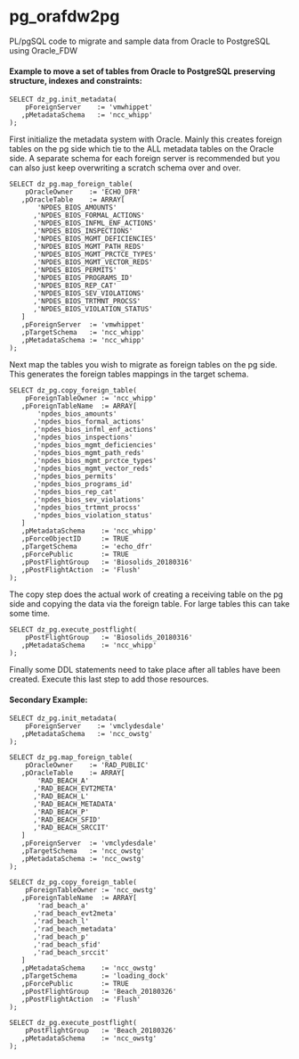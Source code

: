 # pg_orafdw2pg
PL/pgSQL code to migrate and sample data from Oracle to PostgreSQL using Oracle_FDW

#### Example to move a set of tables from Oracle to PostgreSQL preserving structure, indexes and constraints:

```
SELECT dz_pg.init_metadata(
    pForeignServer    := 'vmwhippet'
   ,pMetadataSchema   := 'ncc_whipp'
);
```

First initialize the metadata system with Oracle.   Mainly this creates foreign tables on the pg side which tie to the ALL metadata tables on the Oracle side.  A separate schema for each foreign server is recommended but you can also just keep overwriting a scratch schema over and over.  

```
SELECT dz_pg.map_foreign_table(
    pOracleOwner    := 'ECHO_DFR'
   ,pOracleTable    := ARRAY[
       'NPDES_BIOS_AMOUNTS'
      ,'NPDES_BIOS_FORMAL_ACTIONS'
      ,'NPDES_BIOS_INFML_ENF_ACTIONS'
      ,'NPDES_BIOS_INSPECTIONS'
      ,'NPDES_BIOS_MGMT_DEFICIENCIES'
      ,'NPDES_BIOS_MGMT_PATH_REDS'
      ,'NPDES_BIOS_MGMT_PRCTCE_TYPES'
      ,'NPDES_BIOS_MGMT_VECTOR_REDS'
      ,'NPDES_BIOS_PERMITS'
      ,'NPDES_BIOS_PROGRAMS_ID'
      ,'NPDES_BIOS_REP_CAT'
      ,'NPDES_BIOS_SEV_VIOLATIONS'
      ,'NPDES_BIOS_TRTMNT_PROCSS'
      ,'NPDES_BIOS_VIOLATION_STATUS'
   ]
   ,pForeignServer  := 'vmwhippet'
   ,pTargetSchema   := 'ncc_whipp'
   ,pMetadataSchema := 'ncc_whipp'
);
```

Next map the tables you wish to migrate as foreign tables on the pg side.  This generates the foreign tables mappings in the target schema.

```
SELECT dz_pg.copy_foreign_table(
    pForeignTableOwner := 'ncc_whipp'
   ,pForeignTableName  := ARRAY[
       'npdes_bios_amounts'
      ,'npdes_bios_formal_actions'
      ,'npdes_bios_infml_enf_actions'
      ,'npdes_bios_inspections'
      ,'npdes_bios_mgmt_deficiencies'
      ,'npdes_bios_mgmt_path_reds'
      ,'npdes_bios_mgmt_prctce_types'
      ,'npdes_bios_mgmt_vector_reds'
      ,'npdes_bios_permits'
      ,'npdes_bios_programs_id'
      ,'npdes_bios_rep_cat'
      ,'npdes_bios_sev_violations'
      ,'npdes_bios_trtmnt_procss'
      ,'npdes_bios_violation_status'
   ]
   ,pMetadataSchema    := 'ncc_whipp'
   ,pForceObjectID     := TRUE
   ,pTargetSchema      := 'echo_dfr'
   ,pForcePublic       := TRUE
   ,pPostFlightGroup   := 'Biosolids_20180316' 
   ,pPostFlightAction  := 'Flush' 
);
```

The copy step does the actual work of creating a receiving table on the pg side and copying the data via the foreign table.  For large tables this can take some time.

```
SELECT dz_pg.execute_postflight(
    pPostFlightGroup   := 'Biosolids_20180316'
   ,pMetadataSchema    := 'ncc_whipp'
);
```

Finally some DDL statements need to take place after all tables have been created.  Execute this last step to add those resources.

#### Secondary Example:

```
SELECT dz_pg.init_metadata(
    pForeignServer    := 'vmclydesdale'
   ,pMetadataSchema   := 'ncc_owstg'
);
``` 

```
SELECT dz_pg.map_foreign_table(
    pOracleOwner    := 'RAD_PUBLIC'
   ,pOracleTable    := ARRAY[
       'RAD_BEACH_A'
      ,'RAD_BEACH_EVT2META'
      ,'RAD_BEACH_L'
      ,'RAD_BEACH_METADATA'
      ,'RAD_BEACH_P'
      ,'RAD_BEACH_SFID'
      ,'RAD_BEACH_SRCCIT'
   ]
   ,pForeignServer  := 'vmclydesdale'
   ,pTargetSchema   := 'ncc_owstg'
   ,pMetadataSchema := 'ncc_owstg'
);
```

```
SELECT dz_pg.copy_foreign_table(
    pForeignTableOwner := 'ncc_owstg'
   ,pForeignTableName  := ARRAY[
       'rad_beach_a'
      ,'rad_beach_evt2meta'
      ,'rad_beach_l'
      ,'rad_beach_metadata'
      ,'rad_beach_p'
      ,'rad_beach_sfid'
      ,'rad_beach_srccit'
   ]
   ,pMetadataSchema    := 'ncc_owstg'
   ,pTargetSchema      := 'loading_dock'
   ,pForcePublic       := TRUE
   ,pPostFlightGroup   := 'Beach_20180326' 
   ,pPostFlightAction  := 'Flush' 
);
```

```
SELECT dz_pg.execute_postflight(
    pPostFlightGroup   := 'Beach_20180326'
   ,pMetadataSchema    := 'ncc_owstg'
);
```


